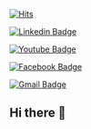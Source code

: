 [![Hits](https://hits.sh/github.com/andrewJYjang/andrewJYjang/hits.svg)](https://hits.sh/github.com/andrewJYjang/andrewJYjang/hits/)
	
  [![Linkedin Badge](https://img.shields.io/badge/-LinkedIn-blue?style=flat-square&logo=Linkedin&logoColor=white&link=https://www.linkedin.com/in/jae-yong-jang-411aa975/)](https://www.linkedin.com/in/jae-yong-jang-411aa975/)
	
  [![Youtube Badge](https://img.shields.io/badge/Youtube-ff0000?style=flat-square&logo=youtube&link=https://www.youtube.com/@andrewjang153)](https://www.youtube.com/@andrewjang153)
	
  [![Facebook Badge](https://img.shields.io/badge/facebook-1877f2?style=flat-square&logo=facebook&logoColor=white&link=https://www.facebook.com/andrew.jang.37)](https://www.facebook.com/andrew.jang.37)
	
	
  [![Gmail Badge](https://img.shields.io/badge/Gmail-d14836?style=flat-square&logo=Gmail&logoColor=white&link=mailto:solution.jang@gmail.com)](mailto:solution.jang@gmail.com)
	


## Hi there 👋

<!--
**andrewJYjang/andrewJYjang** is a ✨ _special_ ✨ repository because its `README.md` (this file) appears on your GitHub profile.

Here are some ideas to get you started:

- 🔭 I’m currently working on ...
- 🌱 I’m currently learning ...
- 👯 I’m looking to collaborate on ...
- 🤔 I’m looking for help with ...
- 💬 Ask me about ...
- 📫 How to reach me: ...
- 😄 Pronouns: ...
- ⚡ Fun fact: ...
-->
